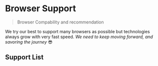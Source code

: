 <script setup>
  import { ref } from 'vue-demi'
  import pTable from '../components/table/Table.vue'
  import pLabel from '../components/label/Label.vue'
  import { defineTable } from '../components/table'
  import { withBase } from 'vitepress'

  const fields = defineTable([
    { key: 'browser' },
    {
      key    : 'version',
      label  : 'Min Version',
      width  : 25,
      tdClass: 'text-end',
      thClass: 'text-end',
    },
  ])

  const items = ref([
    {
      browser: 'Chrome',
      icon   : 'chrome',
      version: '62',
    },
    {
      browser: 'Firefox',
      icon   : 'firefox',
      version: '102',
    },
    {
      browser: 'Edge',
      icon   : 'edge',
      version: '105',
    },
    {
      browser: 'Opera',
      icon   : 'opera',
      version: '90',
    },
    {
      browser: 'Safari',
      icon   : 'safari',
      version: '15.6',
    },
    {
      browser: 'Safari on iOS',
      icon   : 'ios_saf',
      version: '14.0',
    },
    {
      browser: 'Samsung Internet',
      icon   : 'samsung',
      version: '17.0',
    },
    {
      browser: 'Opera Mobile',
      icon   : 'op_mob',
      version: '64',
    },
    {
      browser: 'Android Browser',
      icon   : 'android',
      version: '107',
    },
    {
      browser: 'UC Browser',
      icon   : 'and_uc',
      version: '13.4',
    },
    {
      browser: 'QQ Browser',
      icon   : 'and_qq',
      version: '13.1',
    },
  ])
</script>

# Browser Support
> Browser Compability and recommendation

We try our best to support many browsers as possible but technologies always grow with very fast speed.
_We need to keep moving forward, and savoring the journey_ 😎

## Support List

<p-table variant="static" :fields="fields" :items="items">
  <template #cell(browser)="{ item }">
    <img
      class="inline mr-2"
      width="24"
      height="24"
      :src="withBase(`assets/images/browsers-logos/${item.icon}.svg`)"
      :alt="item.browser">
    {{ item.browser }}
  </template>
  <template #cell(version)="{ item }">
    <p-label size="sm" variant="light">{{ item.version }}</p-label>
  </template>
</p-table>
